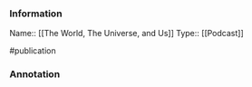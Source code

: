 ### Information

Name:: [[The World, The Universe, and Us]]
Type:: [[Podcast]]

#publication


### Annotation

